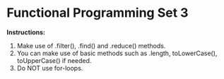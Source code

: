 # Functional Programming Set 3

**Instructions:** 
1. Make use of .filter(), .find() and .reduce() methods. 
2. You can make use of basic methods such as .length, toLowerCase(), toUpperCase() if needed. 
3. Do NOT use for-loops.